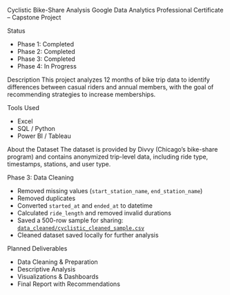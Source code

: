 Cyclistic Bike-Share Analysis
Google Data Analytics Professional Certificate – Capstone Project

Status
- Phase 1: Completed
- Phase 2: Completed
- Phase 3: Completed
- Phase 4: In Progress

Description
This project analyzes 12 months of bike trip data to identify differences between casual riders and annual members, with the goal of recommending strategies to increase memberships.

Tools Used
- Excel
- SQL / Python
- Power BI / Tableau

About the Dataset
The dataset is provided by Divvy (Chicago’s bike-share program) and contains anonymized trip-level data, including ride type, timestamps, stations, and user type.

Phase 3: Data Cleaning
- Removed missing values (`start_station_name`, `end_station_name`)
- Removed duplicates
- Converted `started_at` and `ended_at` to datetime
- Calculated `ride_length` and removed invalid durations
- Saved a 500-row sample for sharing: [`data_cleaned/cyclistic_cleaned_sample.csv`](data_cleaned/cyclistic_cleaned_sample.csv)
- Cleaned dataset saved locally for further analysis

Planned Deliverables
- Data Cleaning & Preparation 
- Descriptive Analysis
- Visualizations & Dashboards
- Final Report with Recommendations
